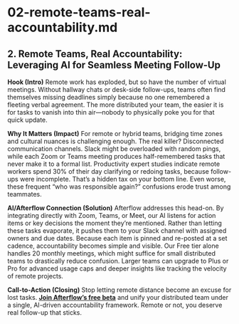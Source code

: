 # 02-remote-teams-real-accountability.md

## 2. Remote Teams, Real Accountability: Leveraging AI for Seamless Meeting Follow-Up

**Hook (Intro)**
Remote work has exploded, but so have the number of virtual meetings. Without hallway chats or desk-side follow-ups, teams often find themselves missing deadlines simply because no one remembered a fleeting verbal agreement. The more distributed your team, the easier it is for tasks to vanish into thin air—nobody to physically poke you for that quick update.

**Why It Matters (Impact)**
For remote or hybrid teams, bridging time zones and cultural nuances is challenging enough. The real killer? Disconnected communication channels. Slack might be overloaded with random pings, while each Zoom or Teams meeting produces half-remembered tasks that never make it to a formal list. Productivity expert studies indicate remote workers spend 30% of their day clarifying or redoing tasks, because follow-ups were incomplete. That’s a hidden tax on your bottom line. Even worse, these frequent “who was responsible again?” confusions erode trust among teammates.

**AI/Afterflow Connection (Solution)**
Afterflow addresses this head-on. By integrating directly with Zoom, Teams, or Meet, our AI listens for action items or key decisions the moment they’re mentioned. Rather than letting these tasks evaporate, it pushes them to your Slack channel with assigned owners and due dates. Because each item is pinned and re-posted at a set cadence, accountability becomes simple and visible. Our Free tier alone handles 20 monthly meetings, which might suffice for small distributed teams to drastically reduce confusion. Larger teams can upgrade to Plus or Pro for advanced usage caps and deeper insights like tracking the velocity of remote projects.

**Call-to-Action (Closing)**
Stop letting remote distance become an excuse for lost tasks. **[Join Afterflow’s free beta](#)** and unify your distributed team under a single, AI-driven accountability framework. Remote or not, you deserve real follow-up that sticks.

